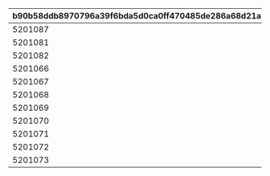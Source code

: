 |b90b58ddb8970796a39f6bda5d0ca0ff470485de286a68d21a7279c1eb9f2f40|d91aed077842dac58bb03dc4fd337a76d38bf08d6fccb0e4a4bcd9d793f7154d|d87c4d6f20adf75f0e04318cda903a9860a5079e5a133ec90b9c6013bca5aca2|4c4420f9d4975442d9f14ebd9f38d2d5dbbf8425c8645f316d81650152479122|2330051e3054ecdc102c49052855dfe86000519054c65e98bdd406cd06f5dbc3|add7f5499c322748436da3765f3154ceb75aeaa5f14ebc52e276f9b27cac702b|
| --- | --- | --- | --- | --- | --- |
|5201087|301|10201|102013011|1|1|
|5201081|402|10201|102014021|1|1|
|5201082|402|10201|102014022|101|0|
|5201066|501|10201|102015011|1|1|
|5201067|501|10201|102015012|1|2|
|5201068|501|10201|102015013|1|3|
|5201069|501|10201|102015014|1|4|
|5201070|501|10201|102015015|1|5|
|5201071|501|10201|102015016|1|6|
|5201072|501|10201|102015017|1|7|
|5201073|501|10201|102015018|1|8|